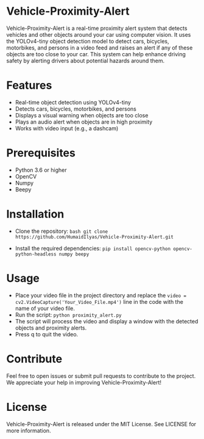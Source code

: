 # Vehicle-Proximity-Alert

Vehicle-Proximity-Alert is a real-time proximity alert system that detects vehicles and other objects around your car using computer vision. It uses the YOLOv4-tiny object detection model to detect cars, bicycles, motorbikes, and persons in a video feed and raises an alert if any of these objects are too close to your car. This system can help enhance driving safety by alerting drivers about potential hazards around them.

# Features

- Real-time object detection using YOLOv4-tiny
- Detects cars, bicycles, motorbikes, and persons
- Displays a visual warning when objects are too close
- Plays an audio alert when objects are in high proximity
- Works with video input (e.g., a dashcam)

# Prerequisites

- Python 3.6 or higher
- OpenCV
- Numpy
- Beepy

# Installation

- Clone the repository: `bash git clone https://github.com/HumaidIlyas/Vehicle-Proximity-Alert.git`

- Install the required dependencies: `pip install opencv-python opencv-python-headless numpy beepy`

# Usage

- Place your video file in the project directory and replace the `video = cv2.VideoCapture('Your_Video_File.mp4')` line in the code with the name of your     video file.
- Run the script: `python proximity_alert.py`
- The script will process the video and display a window with the detected objects and proximity alerts.
- Press q to quit the video.

# Contribute

Feel free to open issues or submit pull requests to contribute to the project. We appreciate your help in improving Vehicle-Proximity-Alert!

# License

Vehicle-Proximity-Alert is released under the MIT License. See LICENSE for more information.
